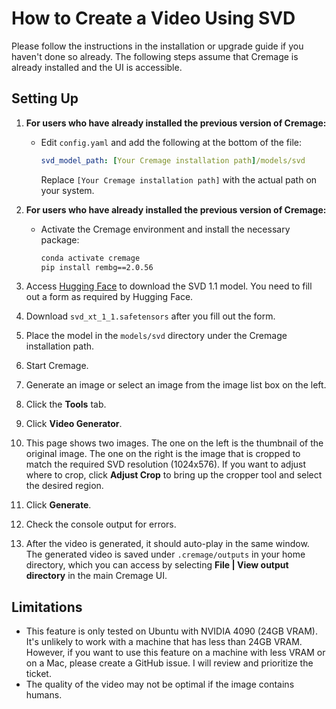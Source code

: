# How to Create a Video Using SVD

Please follow the instructions in the installation or upgrade guide if you haven't done so already. The following steps assume that Cremage is already installed and the UI is accessible.

## Setting Up

1. **For users who have already installed the previous version of Cremage:**
   - Edit `config.yaml` and add the following at the bottom of the file:
     ```yaml
     svd_model_path: [Your Cremage installation path]/models/svd
     ```
     Replace `[Your Cremage installation path]` with the actual path on your system.

2. **For users who have already installed the previous version of Cremage:**
   - Activate the Cremage environment and install the necessary package:
     ```bash
     conda activate cremage
     pip install rembg==2.0.56
     ```

3. Access [Hugging Face](https://huggingface.co/stabilityai/stable-video-diffusion-img2vid-xt-1-1/tree/main) to download the SVD 1.1 model. You need to fill out a form as required by Hugging Face.

4. Download `svd_xt_1_1.safetensors` after you fill out the form.

5. Place the model in the `models/svd` directory under the Cremage installation path.

6. Start Cremage.

7. Generate an image or select an image from the image list box on the left.

8. Click the **Tools** tab.

9. Click **Video Generator**.

10. This page shows two images. The one on the left is the thumbnail of the original image. The one on the right is the image that is cropped to match the required SVD resolution (1024x576). If you want to adjust where to crop, click **Adjust Crop** to bring up the cropper tool and select the desired region.

11. Click **Generate**.

12. Check the console output for errors.

13. After the video is generated, it should auto-play in the same window. The generated video is saved under `.cremage/outputs` in your home directory, which you can access by selecting **File | View output directory** in the main Cremage UI.

## Limitations

- This feature is only tested on Ubuntu with NVIDIA 4090 (24GB VRAM). It's unlikely to work with a machine that has less than 24GB VRAM. However, if you want to use this feature on a machine with less VRAM or on a Mac, please create a GitHub issue. I will review and prioritize the ticket.
- The quality of the video may not be optimal if the image contains humans.
